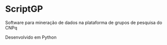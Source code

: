 # ScriptGP
Software para mineração de dados na plataforma de grupos de pesquisa do CNPq

Desenvolvido em Python 

